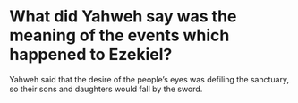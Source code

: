 # What did Yahweh say was the meaning of the events which happened to Ezekiel?

Yahweh said that the desire of the people’s eyes was defiling the sanctuary, so their sons and daughters would fall by the sword.
